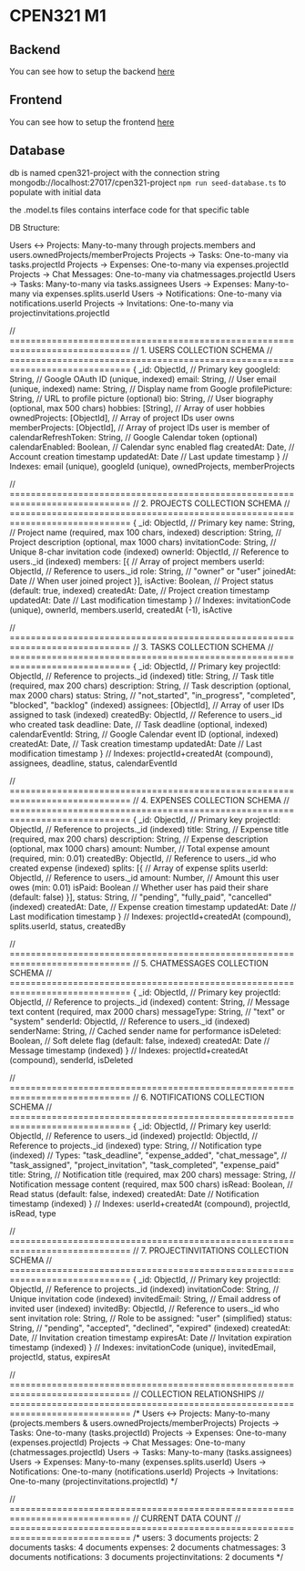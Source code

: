 # CPEN321 M1

## Backend

You can see how to setup the backend [here](./backend/README.md) 

## Frontend

You can see how to setup the frontend [here](./frontend/README.md)


## Database

db is named cpen321-project with the connection string mongodb://localhost:27017/cpen321-project
`npm run seed-database.ts` to populate with initial data

the .model.ts files contains interface code for that specific table

DB Structure:

Users ↔ Projects: Many-to-many through projects.members and users.ownedProjects/memberProjects
Projects → Tasks: One-to-many via tasks.projectId
Projects → Expenses: One-to-many via expenses.projectId
Projects → Chat Messages: One-to-many via chatmessages.projectId
Users → Tasks: Many-to-many via tasks.assignees
Users → Expenses: Many-to-many via expenses.splits.userId
Users → Notifications: One-to-many via notifications.userId
Projects → Invitations: One-to-many via projectinvitations.projectId

// =============================================================================
// 1. USERS COLLECTION SCHEMA
// =============================================================================
{
  _id: ObjectId,                    // Primary key
  googleId: String,                 // Google OAuth ID (unique, indexed)
  email: String,                    // User email (unique, indexed)
  name: String,                     // Display name from Google
  profilePicture: String,           // URL to profile picture (optional)
  bio: String,                      // User biography (optional, max 500 chars)
  hobbies: [String],               // Array of user hobbies
  ownedProjects: [ObjectId],       // Array of project IDs user owns
  memberProjects: [ObjectId],      // Array of project IDs user is member of
  calendarRefreshToken: String,    // Google Calendar token (optional)
  calendarEnabled: Boolean,        // Calendar sync enabled flag
  createdAt: Date,                 // Account creation timestamp
  updatedAt: Date                  // Last update timestamp
}
// Indexes: email (unique), googleId (unique), ownedProjects, memberProjects

// =============================================================================
// 2. PROJECTS COLLECTION SCHEMA
// =============================================================================
{
  _id: ObjectId,                   // Primary key
  name: String,                    // Project name (required, max 100 chars, indexed)
  description: String,             // Project description (optional, max 1000 chars)
  invitationCode: String,          // Unique 8-char invitation code (indexed)
  ownerId: ObjectId,              // Reference to users._id (indexed)
  members: [{                     // Array of project members
    userId: ObjectId,             // Reference to users._id
    role: String,                 // "owner" or "user"
    joinedAt: Date               // When user joined project
  }],
  isActive: Boolean,              // Project status (default: true, indexed)
  createdAt: Date,                // Project creation timestamp
  updatedAt: Date                 // Last modification timestamp
}
// Indexes: invitationCode (unique), ownerId, members.userId, createdAt (-1), isActive

// =============================================================================
// 3. TASKS COLLECTION SCHEMA
// =============================================================================
{
  _id: ObjectId,                   // Primary key
  projectId: ObjectId,            // Reference to projects._id (indexed)
  title: String,                  // Task title (required, max 200 chars)
  description: String,            // Task description (optional, max 2000 chars)
  status: String,                 // "not_started", "in_progress", "completed", "blocked", "backlog" (indexed)
  assignees: [ObjectId],          // Array of user IDs assigned to task (indexed)
  createdBy: ObjectId,            // Reference to users._id who created task
  deadline: Date,                 // Task deadline (optional, indexed)
  calendarEventId: String,        // Google Calendar event ID (optional, indexed)
  createdAt: Date,                // Task creation timestamp
  updatedAt: Date                 // Last modification timestamp
}
// Indexes: projectId+createdAt (compound), assignees, deadline, status, calendarEventId

// =============================================================================
// 4. EXPENSES COLLECTION SCHEMA
// =============================================================================
{
  _id: ObjectId,                   // Primary key
  projectId: ObjectId,            // Reference to projects._id (indexed)
  title: String,                  // Expense title (required, max 200 chars)
  description: String,            // Expense description (optional, max 1000 chars)
  amount: Number,                 // Total expense amount (required, min: 0.01)
  createdBy: ObjectId,            // Reference to users._id who created expense (indexed)
  splits: [{                      // Array of expense splits
    userId: ObjectId,             // Reference to users._id
    amount: Number,               // Amount this user owes (min: 0.01)
    isPaid: Boolean              // Whether user has paid their share (default: false)
  }],
  status: String,                 // "pending", "fully_paid", "cancelled" (indexed)
  createdAt: Date,                // Expense creation timestamp
  updatedAt: Date                 // Last modification timestamp
}
// Indexes: projectId+createdAt (compound), splits.userId, status, createdBy

// =============================================================================
// 5. CHATMESSAGES COLLECTION SCHEMA
// =============================================================================
{
  _id: ObjectId,                   // Primary key
  projectId: ObjectId,            // Reference to projects._id (indexed)
  content: String,                // Message text content (required, max 2000 chars)
  messageType: String,            // "text" or "system"
  senderId: ObjectId,             // Reference to users._id (indexed)
  senderName: String,             // Cached sender name for performance
  isDeleted: Boolean,             // Soft delete flag (default: false, indexed)
  createdAt: Date                 // Message timestamp (indexed)
}
// Indexes: projectId+createdAt (compound), senderId, isDeleted

// =============================================================================
// 6. NOTIFICATIONS COLLECTION SCHEMA
// =============================================================================
{
  _id: ObjectId,                   // Primary key
  userId: ObjectId,               // Reference to users._id (indexed)
  projectId: ObjectId,            // Reference to projects._id (indexed)
  type: String,                   // Notification type (indexed)
                                  // Types: "task_deadline", "expense_added", "chat_message", 
                                  //        "task_assigned", "project_invitation", "task_completed", "expense_paid"
  title: String,                  // Notification title (required, max 200 chars)
  message: String,                // Notification message content (required, max 500 chars)
  isRead: Boolean,                // Read status (default: false, indexed)
  createdAt: Date                 // Notification timestamp (indexed)
}
// Indexes: userId+createdAt (compound), projectId, isRead, type

// =============================================================================
// 7. PROJECTINVITATIONS COLLECTION SCHEMA
// =============================================================================
{
  _id: ObjectId,                   // Primary key
  projectId: ObjectId,            // Reference to projects._id (indexed)
  invitationCode: String,         // Unique invitation code (indexed)
  invitedEmail: String,           // Email address of invited user (indexed)
  invitedBy: ObjectId,            // Reference to users._id who sent invitation
  role: String,                   // Role to be assigned: "user" (simplified)
  status: String,                 // "pending", "accepted", "declined", "expired" (indexed)
  createdAt: Date,                // Invitation creation timestamp
  expiresAt: Date                 // Invitation expiration timestamp (indexed)
}
// Indexes: invitationCode (unique), invitedEmail, projectId, status, expiresAt

// =============================================================================
// COLLECTION RELATIONSHIPS
// =============================================================================
/*
Users ↔ Projects: Many-to-many (projects.members & users.ownedProjects/memberProjects)
Projects → Tasks: One-to-many (tasks.projectId)
Projects → Expenses: One-to-many (expenses.projectId)
Projects → Chat Messages: One-to-many (chatmessages.projectId)
Users → Tasks: Many-to-many (tasks.assignees)
Users → Expenses: Many-to-many (expenses.splits.userId)
Users → Notifications: One-to-many (notifications.userId)
Projects → Invitations: One-to-many (projectinvitations.projectId)
*/

// =============================================================================
// CURRENT DATA COUNT
// =============================================================================
/*
users: 3 documents
projects: 2 documents
tasks: 4 documents
expenses: 2 documents
chatmessages: 3 documents
notifications: 3 documents
projectinvitations: 2 documents
*/
